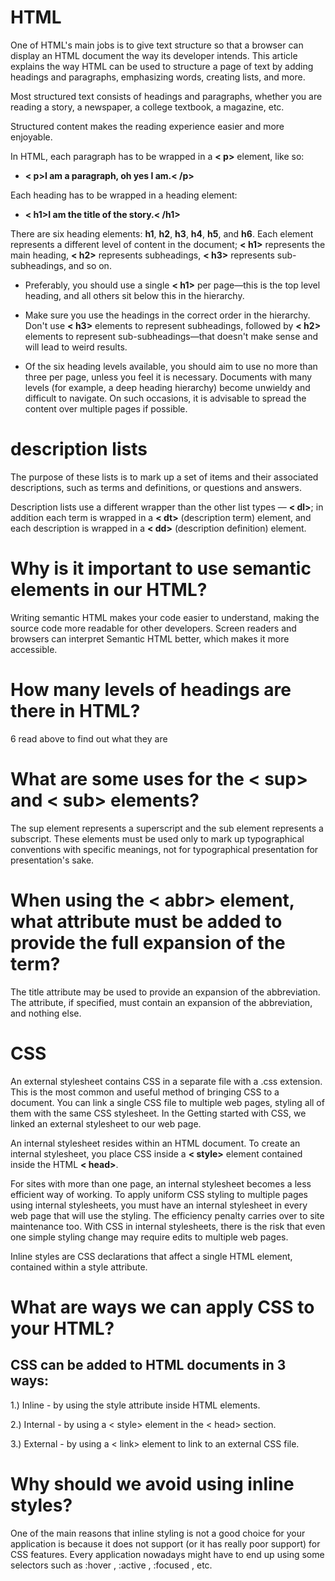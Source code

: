 # **HTML**

One of HTML's main jobs is to give text structure so that a browser can display an HTML document the way its developer intends. This article explains the way HTML can be used to structure a page of text by adding headings and paragraphs, emphasizing words, creating lists, and more.

Most structured text consists of headings and paragraphs, whether you are reading a story, a newspaper, a college textbook, a magazine, etc.

Structured content makes the reading experience easier and more enjoyable.

In HTML, each paragraph has to be wrapped in a **< p>** element, like so:

- **< p>**I am a paragraph, oh yes I am.**< /p>**

Each heading has to be wrapped in a heading element:

- **< h1>**I am the title of the story.**< /h1>**

There are six heading elements: **h1**, **h2**, **h3**, **h4**, **h5**, and **h6**. Each element represents a different level of content in the document; **< h1>** represents the main heading, **< h2>** represents subheadings, **< h3>** represents sub-subheadings, and so on.

- Preferably, you should use a single **< h1>** per page—this is the top level heading, and all others sit below this in the hierarchy.

- Make sure you use the headings in the correct order in the hierarchy. Don't use **< h3>** elements to represent subheadings, followed by **< h2>** elements to represent sub-subheadings—that doesn't make sense and will lead to weird results.

- Of the six heading levels available, you should aim to use no more than three per page, unless you feel it is necessary. Documents with many levels (for example, a deep heading hierarchy) become unwieldy and difficult to navigate. On such occasions, it is advisable to spread the content over multiple pages if possible.

# **description lists**

The purpose of these lists is to mark up a set of items and their associated descriptions, such as terms and definitions, or questions and answers.

Description lists use a different wrapper than the other list types — **< dl>**; in addition each term is wrapped in a **< dt>** (description term) element, and each description is wrapped in a **< dd>** (description definition) element.

# **Why is it important to use semantic elements in our HTML?**

Writing semantic HTML makes your code easier to understand, making the source code more readable for other developers. Screen readers and browsers can interpret Semantic HTML better, which makes it more accessible.

# **How many levels of headings are there in HTML?**

6 read above to find out what they are

# **What are some uses for the < sup> and < sub> elements?**

The sup element represents a superscript and the sub element represents a subscript. These elements must be used only to mark up typographical conventions with specific meanings, not for typographical presentation for presentation's sake.

# **When using the < abbr> element, what attribute must be added to provide the full expansion of the term?**

The title attribute may be used to provide an expansion of the abbreviation. The attribute, if specified, must contain an expansion of the abbreviation, and nothing else.

# **CSS**

An external stylesheet contains CSS in a separate file with a .css extension. This is the most common and useful method of bringing CSS to a document. You can link a single CSS file to multiple web pages, styling all of them with the same CSS stylesheet. In the Getting started with CSS, we linked an external stylesheet to our web page.

An internal stylesheet resides within an HTML document. To create an internal stylesheet, you place CSS inside a **< style>** element contained inside the HTML **< head>**.

For sites with more than one page, an internal stylesheet becomes a less efficient way of working. To apply uniform CSS styling to multiple pages using internal stylesheets, you must have an internal stylesheet in every web page that will use the styling. The efficiency penalty carries over to site maintenance too. With CSS in internal stylesheets, there is the risk that even one simple styling change may require edits to multiple web pages.

Inline styles are CSS declarations that affect a single HTML element, contained within a style attribute.

# **What are ways we can apply CSS to your HTML?**

## **CSS can be added to HTML documents in 3 ways:**

1.) Inline - by using the style attribute inside HTML elements.

2.) Internal - by using a < style> element in the < head> section.

3.) External - by using a < link> element to link to an external CSS file.

# **Why should we avoid using inline styles?**

One of the main reasons that inline styling is not a good choice for your application is because it does not support (or it has really poor support) for CSS features. Every application nowadays might have to end up using some selectors such as :hover , :active , :focused , etc.

